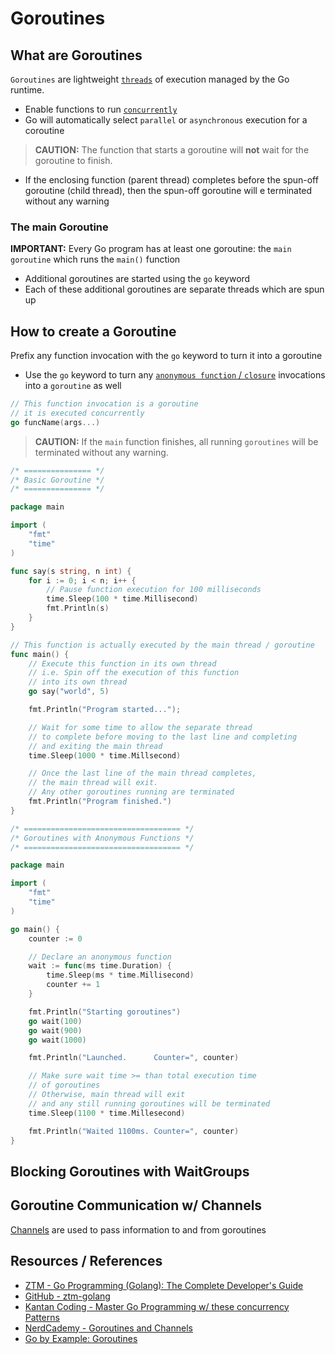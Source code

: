 # Goroutines

## What are Goroutines

`Goroutines` are lightweight [`threads`](go_concurrency.md#program-vs-process-vs-thread) of execution managed by the Go runtime.

- Enable functions to run [`concurrently`](go_concurrency.md)
- Go will automatically select `parallel` or `asynchronous` execution for a coroutine

> **CAUTION:** The function that starts a goroutine will **not** wait for the goroutine to finish.

- If the enclosing function (parent thread) completes before the spun-off goroutine (child thread), then the spun-off goroutine will e terminated without any warning

### The main Goroutine

**IMPORTANT:** Every Go program has at least one goroutine: the `main goroutine` which runs the `main()` function

- Additional goroutines are started using the `go` keyword
- Each of these additional goroutines are separate threads which are spun up

## How to create a Goroutine

Prefix any function invocation with the `go` keyword to turn it into a goroutine

- Use the `go` keyword to turn any [`anonymous function` / `closure`](go_functions.md#anonymous-functions) invocations into a `goroutine` as well

```go
// This function invocation is a goroutine
// it is executed concurrently
go funcName(args...)
```

> **CAUTION:** If the `main` function finishes, all running `goroutines` will be terminated without any warning.

```go
/* =============== */
/* Basic Goroutine */
/* =============== */

package main

import (
	"fmt"
	"time"
)

func say(s string, n int) {
	for i := 0; i < n; i++ {
		// Pause function execution for 100 milliseconds
		time.Sleep(100 * time.Millisecond)
		fmt.Println(s)
	}
}

// This function is actually executed by the main thread / goroutine
func main() {
	// Execute this function in its own thread
	// i.e. Spin off the execution of this function
	// into its own thread
	go say("world", 5)

	fmt.Println("Program started...");

	// Wait for some time to allow the separate thread
	// to complete before moving to the last line and completing
	// and exiting the main thread
	time.Sleep(1000 * time.Millsecond)

	// Once the last line of the main thread completes,
	// the main thread will exit.
	// Any other goroutines running are terminated
	fmt.Println("Program finished.")
}
```

```go
/* =================================== */
/* Goroutines with Anonymous Functions */
/* =================================== */

package main

import (
	"fmt"
	"time"
)

go main() {
	counter := 0

	// Declare an anonymous function
	wait := func(ms time.Duration) {
		time.Sleep(ms * time.Millisecond)
		counter += 1
	}

	fmt.Println("Starting goroutines")
	go wait(100)
	go wait(900)
	go wait(1000)

	fmt.Println("Launched.      Counter=", counter)

	// Make sure wait time >= than total execution time
	// of goroutines
	// Otherwise, main thread will exit
	// and any still running goroutines will be terminated
	time.Sleep(1100 * time.Millesecond)

	fmt.Println("Waited 1100ms. Counter=", counter)
}
```

## Blocking Goroutines with WaitGroups

## Goroutine Communication w/ Channels

[Channels](go_concurrency_channels.md) are used to pass information to and from goroutines

## Resources / References

- [ZTM - Go Programming (Golang): The Complete Developer's Guide](https://zerotomastery.io/courses/learn-golang/)
- [GitHub - ztm-golang](https://github.com/jayson-lennon/ztm-golang)
- [Kantan Coding - Master Go Programming w/ these concurrency Patterns](https://youtu.be/qyM8Pi1KiiM?feature=shared)
- [NerdCademy - Goroutines and Channels](https://youtu.be/c6DH-1nffTI?feature=shared)
- [Go by Example: Goroutines](https://gobyexample.com/goroutines)
